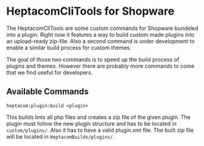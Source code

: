 # HeptacomCliTools for Shopware

The HeptacomCliTools are some custom commands for Shopware bundeled
into a plugin. Right now it features a way to build custom made
plugins into an upload-ready zip-file. Also a second command is
under development to enable a similar build process for custom
themes.

The goal of those two commands is to speed up the build process
of plugins and themes. However there are probably more commands
to come that we find useful for developers.

## Available Commands

```heptacom:plugin:build <plugin>```

This builds lints all php files and creates a zip file of the given
plugin. The plugin must follow the new plugin structure and has to
be located in `custom/plugins/`. Also it has to have a valid
plugin.xml file. The built zip file will be located in
`HeptacomBuilds/plugins/`.
